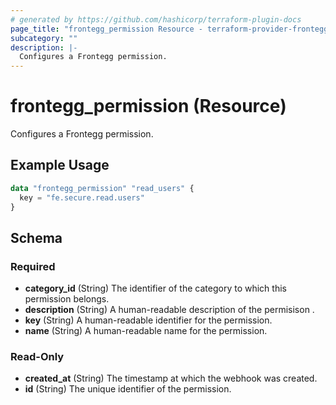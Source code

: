```yaml
---
# generated by https://github.com/hashicorp/terraform-plugin-docs
page_title: "frontegg_permission Resource - terraform-provider-frontegg"
subcategory: ""
description: |-
  Configures a Frontegg permission.
---
```


# frontegg_permission (Resource)

Configures a Frontegg permission.

## Example Usage

```terraform
data "frontegg_permission" "read_users" {
  key = "fe.secure.read.users"
}
```

<!-- schema generated by tfplugindocs -->
## Schema

### Required

- **category_id** (String) The identifier of the category to which this permission belongs.
- **description** (String) A human-readable description of the permisison .
- **key** (String) A human-readable identifier for the permission.
- **name** (String) A human-readable name for the permission.

### Read-Only

- **created_at** (String) The timestamp at which the webhook was created.
- **id** (String) The unique identifier of the permission.


